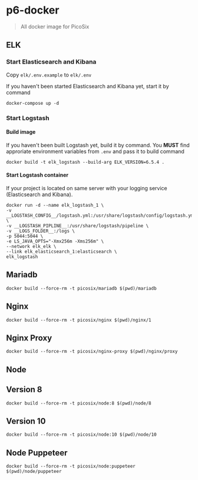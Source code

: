 # p6-docker

> All docker image for PicoSix

## ELK

### Start Elasticsearch and Kibana

Copy `elk/.env.example` to `elk/.env`

If you haven't been started Elasticsearch and Kibana yet, start it by command

```shell
docker-compose up -d
```

### Start Logstash

#### Build image

If you haven't been built Logstash yet, build it by command. You **MUST** find approriate environment variables from `.env` and pass it to build command

```shell
docker build -t elk_logstash --build-arg ELK_VERSION=6.5.4 .
```

#### Start Logstash container

If your project is located on same server with your logging service (Elasticsearch and Kibana).

```shell
docker run -d --name elk_logstash_1 \
-v __LOGSTASH_CONFIG__/logstash.yml:/usr/share/logstash/config/logstash.yml \
-v __LOGSTASH_PIPLINE__:/usr/share/logstash/pipeline \
-v __LOGS_FOLDER__:/logs \
-p 5044:5044 \
-e LS_JAVA_OPTS="-Xmx256m -Xms256m" \
--network elk_elk \
--link elk_elasticsearch_1:elasticsearch \
elk_logstash
```

## Mariadb

```shell
docker build --force-rm -t picosix/mariadb $(pwd)/mariadb
```

## Nginx

```shell
docker build --force-rm -t picosix/nginx $(pwd)/nginx/1
```

## Nginx Proxy

```shell
docker build --force-rm -t picosix/nginx-proxy $(pwd)/nginx/proxy
```

## Node

## Version 8

```shell
docker build --force-rm -t picosix/node:8 $(pwd)/node/8
```

## Version 10

```shell
docker build --force-rm -t picosix/node:10 $(pwd)/node/10
```

## Node Puppeteer

```shell
docker build --force-rm -t picosix/node:puppeteer $(pwd)/node/puppeteer
```
